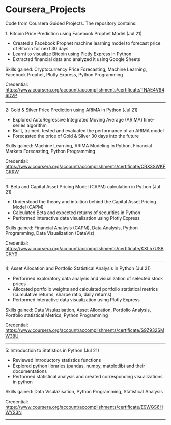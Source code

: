 # Coursera_Projects
Code from Coursera Guided Projects.
The repository contains:

1: Bitcoin Price Prediction using Facebook Prophet Model (Jul 21)
+ Created a Facebook Prophet machine learning model to forecast price of Bitcoin for next 30 days
+ Learnt to visualize Bitcoin using Plotly Express in Python
+ Extracted financial data and analyzed it using Google Sheets

Skills gained: Cryptocurrency Price Forecasting, Machine Learning, Facebook Prophet, Plotly Express, Python Programming

Credential: https://www.coursera.org/account/accomplishments/certificate/TNAE4V946DVP

 _____________________________________________________________________________________________________________________________   
    
    
2: Gold & Silver Price Prediction using ARIMA in Python (Jul 21)
+ Explored AutoRegressive Integrated Moving Average (ARIMA) time-series algorithm
+ Built, trained, tested and evaluated the performance of an ARIMA model
+ Forecasted the price of Gold & Silver 30 days into the future

Skills gained: Machine Learning, ARIMA Modeling in Python, Financial Markets Forecasting, Python Programming

Credential: https://www.coursera.org/account/accomplishments/certificate/CRX3SWKFGKRW

_____________________________________________________________________________________________________________________________


3: Beta and Capital Asset Pricing Model (CAPM) calculation in Python (Jul 21)
+ Understood the theory and intuition behind the Capital Asset Pricing Model (CAPM)
+ Calculated Beta and expected returns of securities in Python
+ Performed interactive data visualization using Plotly Express

Skills gained: Financial Analysis (CAPM), Data Analysis, Python Programming, Data Visualization (DataViz)

Credential: https://www.coursera.org/account/accomplishments/certificate/KXL57USBCKY9

_____________________________________________________________________________________________________________________________


4: Asset Allocation and Portfolio Statistical Analysis in Python (Jul 21)
+ Performed exploratory data analysis and visualization of selected stock prices
+ Allocated portfolio weights and calculated portfolio statistical metrics (cumulative returns, sharpe ratio, daily returns)
+ Performed interactive data visualization using Plotly Express

Skills gained: Data Visulazisation, Asset Allocation, Portfolio Analysis, Portfolio statistical Metrics, Python Programming

Credential: https://www.coursera.org/account/accomplishments/certificate/S9Z932SMW38U

_____________________________________________________________________________________________________________________________


5: Introduction to Statistics in Python (Jul 21)
+ Reviewed introductory statistics functions
+ Explored python libraries (pandas, numpy, matplotlib) and their documentations
+ Performed statistical analysis and created corresponding visualizations in python

Skills gained: Data Visulazisation, Python Programming, Statistical Analysis

Credential: https://www.coursera.org/account/accomplishments/certificate/E9WGS6HWYS3N

_____________________________________________________________________________________________________________________________
